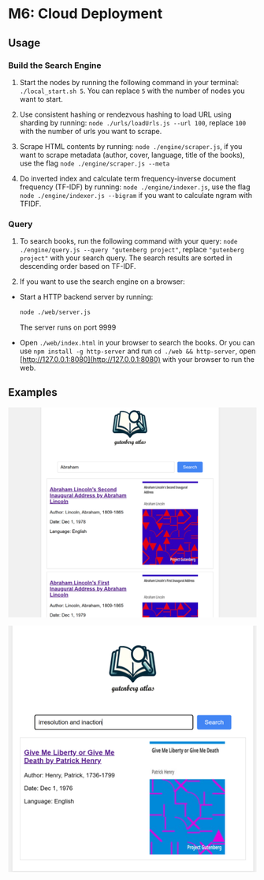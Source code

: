 # M6: Cloud Deployment

## Usage

### Build the Search Engine

1. Start the nodes by running the following command in your terminal: `./local_start.sh 5`. You can replace `5` with the number of nodes you want to start.

2. Use consistent hashing or rendezvous hashing to load URL using sharding by running: `node ./urls/loadUrls.js --url 100`, replace `100` with the number of urls you want to scrape.

3. Scrape HTML contents by running: `node ./engine/scraper.js`, if you want to scrape metadata (author, cover, language, title of the books), use the flag `node ./engine/scraper.js --meta`

4. Do inverted index and calculate term frequency-inverse document frequency (TF-IDF) by running: `node ./engine/indexer.js`, use the flag `node ./engine/indexer.js --bigram` if you want to calculate ngram with TFIDF.

### Query

1. To search books, run the following command with your query: `node ./engine/query.js --query "gutenberg project"`, replace `"gutenberg project"` with your search query. The search results are sorted in descending order based on TF-IDF. 

2. If you want to use the search engine on a browser:

- Start a HTTP backend server by running:

  ```bash
  node ./web/server.js
  ```

  The server runs on port 9999

- Open `./web/index.html` in your browser to search the books. Or you can use `npm install -g http-server` and run `cd ./web && http-server`, open [http://127.0.0.1:8080](http://127.0.0.1:8080) with your browser to run the web.

## Examples

![Search Engine Screenshot](./screenshots/screenshot.png)

![Search Engine Screenshot](./screenshots/screenshot-2.png)
